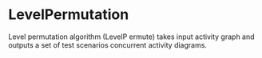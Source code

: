 # LevelPermutation
Level permutation algorithm (LevelP ermute) takes input activity graph and outputs  a  set  of  test  scenarios concurrent activity diagrams.
